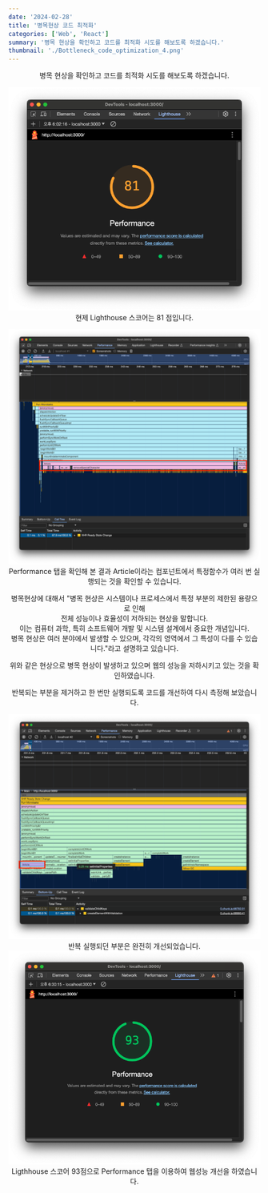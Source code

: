 ```yaml
---
date: '2024-02-28'
title: '병목현상 코드 최적화'
categories: ['Web', 'React']
summary: '병목 현상을 확인하고 코드를 최적화 시도를 해보도록 하겠습니다.'
thumbnail: './Bottleneck_code_optimization_4.png'
---
```


<center>
병목 현상을 확인하고 코드를 최적화 시도를 해보도록 하겠습니다.

![Attached Photo 1](./Bottleneck_code_optimization_1.png)
현제 Lighthouse 스코어는 81 점입니다.

![Attached Photo 2](./Bottleneck_code_optimization_2.png)
Performance 탭을 확인해 본 결과 Article이라는 컴포넌트에서 특정함수가 여러 번 실행되는 것을 확인할 수 있습니다.<br>

병목현상에 대해서 "병목 현상은 시스템이나 프로세스에서 특정 부분의 제한된 용량으로 인해<br>
전체 성능이나 효율성이 저하되는 현상을 말합니다.<br>
이는 컴퓨터 과학, 특히 소프트웨어 개발 및 시스템 설계에서 중요한 개념입니다.<br>
병목 현상은 여러 분야에서 발생할 수 있으며, 각각의 영역에서 그 특성이 다를 수 있습니다."라고 설명하고 있습니다.<br>

위와 같은 현상으로 병목 현상이 발생하고 있으며 웹의 성능을 저하시키고 있는 것을 확인하였습니다.<br>

반복되는 부분을 제거하고 한 번만 실행되도록 코드를 개선하여 다시 측정해 보았습니다.

![Attached Photo 3](./Bottleneck_code_optimization_3.png)
반복 실행되던 부분은 완전히 개선되었습니다.
![Attached Photo 4](./Bottleneck_code_optimization_4.png)
Ligthhouse 스코어 93점으로 Performance 탭을 이용하여 웹성능 개선을 하였습니다.
